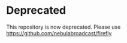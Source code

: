 Deprecated
==========

This repository is now deprecated. Please use https://github.com/nebulabroadcast/firefly
